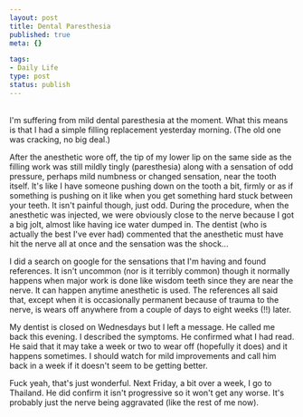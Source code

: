 ```yaml
--- 
layout: post
title: Dental Paresthesia
published: true
meta: {}

tags: 
- Daily Life
type: post
status: publish
---
```

<div class="bodyl"><p><br />I'm suffering from mild dental paresthesia at the moment. What this means is that I had a simple filling replacement yesterday morning. (The old one was cracking, no big deal.)</p><p>After the anesthetic wore off, the tip of my lower lip on the same side as the filling work was still mildly tingly (paresthesia) along with a sensation of odd pressure, perhaps mild numbness or changed sensation, near the tooth itself. It's like I have someone pushing down on the tooth a bit, firmly or as if something is pushing on it like when you get something hard stuck between your teeth. It isn't painful though, just odd. During the procedure, when the anesthetic was injected, we were obviously close to the nerve because I got a big jolt, almost like having ice water dumped in. The dentist (who is actually the best I've ever had) commented that the anesthetic must have hit the nerve all at once and the sensation was the shock...</p><p>I did a search on google for the sensations that I'm having and found references. It isn't uncommon (nor is it terribly common) though it normally happens when major work is done like wisdom teeth since they are near the nerve. It can happen anytime anesthetic is used. The references all said that, except when it is occasionally permanent because of trauma to the nerve, is wears off anywhere from a couple of days to eight weeks (!!) later.</p><p>My dentist is closed on Wednesdays but I left a message. He called me back this evening. I described the symptoms. He confirmed what I had read. He said that it may take a week or two to wear off (hopefully it does) and it happens sometimes. I should watch for mild improvements and call him back in a week if it doesn't seem to be getting better.</p><p>Fuck yeah, that's just wonderful. Next Friday, a bit over a week, I go to Thailand. He did confirm it isn't progressive so it won't get any worse. It's probably just the nerve being aggravated (like the rest of me now).</p></div>
